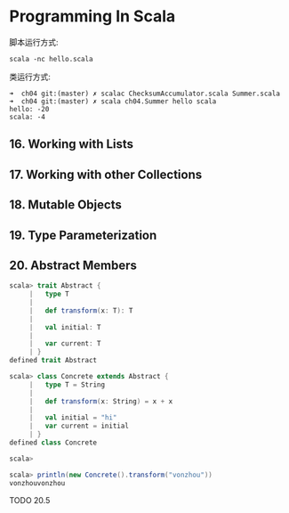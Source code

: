 # Programming In Scala

脚本运行方式:

```
scala -nc hello.scala
```


类运行方式:

```
➜  ch04 git:(master) ✗ scalac ChecksumAccumulator.scala Summer.scala
➜  ch04 git:(master) ✗ scala ch04.Summer hello scala                
hello: -20
scala: -4
```

## 16. Working with Lists

## 17. Working with other Collections

## 18. Mutable Objects

## 19. Type Parameterization

## 20. Abstract Members

```Scala
scala> trait Abstract {
     |   type T
     |
     |   def transform(x: T): T
     |
     |   val initial: T
     |
     |   var current: T
     | }
defined trait Abstract

scala> class Concrete extends Abstract {
     |   type T = String
     |
     |   def transform(x: String) = x + x
     |
     |   val initial = "hi"
     |   var current = initial
     | }
defined class Concrete

scala>

scala> println(new Concrete().transform("vonzhou"))
vonzhouvonzhou
```


TODO 20.5
